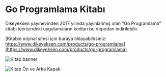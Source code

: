 Go Programlama Kitabı
====================

Dikeyeksen yayınevinden 2017 yılında yayınlanmış olan "Go Programlama" kitabı içerisindeki uygulamaların kodları bu depodan indirilebilir.

[Kitabın orijinal sitesi için buraya tıklayabilirsiniz: https://www.dikeyeksen.com/products/go-programlama](https://www.dikeyeksen.com/products/go-programlama)

![Kitap banner](https://github.com/ozalpmurat/dikeyeksen/raw/master/kitapkapagi/go_programlama_banner.jpg)

![Kitap Ön ve Arka Kapak](https://github.com/ozalpmurat/dikeyeksen/raw/master/kitapkapagi/go_programlama_on_arka_kapak_3D.jpg)
